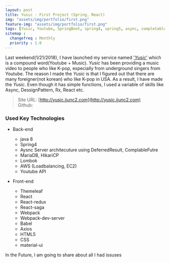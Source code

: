 ```yaml
---
layout: post
title: Yusic - First Project (Spring, React)
img: "assets/img/portfolio/first.png"
feature-img: "assets/img/portfolio/first.png"
tags: [Yusic, Youtube, SpringBoot, spring4, spring5, async, completableFuture, deferredResult, React, Redux, redux-saga]
sitemap :
  changefreq : Monthly
  priority : 1.0
---
```

Last weekend(1/21/2018), I have launched my service named ['*Yusic*'](http://yusic.ijunc2.com) which is a compound word(Youtube + Music). *Yusic* has been providing a music video to people who like K-pop, expecially from underground singers from Youtube. The reason I made the *Yusic* is that I figured out that there are many foreigner(not korean) who like K-pop in USA. As a result, I have made the *Yusic*. Even though it has simple functions, I used a variable of skills like Async, DessignPattern, Rx, React etc. 


>Site URL: [http://yusic.ijunc2.com](http://yusic.ijunc2.com)   
>Github: 


### Used Key Technologies
* Back-end
  * java 8
  * Spring4
  * Aysnc Server architecuture using DeferredResult, ComplableFutre
  * MariaDB, HikariCP
  * Lombok
  * AWS (Loadbalancing, EC2)
  * Youtube API

* Front-end
  * Themeleaf
  * React
  * React-redux
  * React-saga
  * Webpack
  * Webpack-dev-server
  * Babel
  * Axios
  * HTML5
  * CSS
  * material-ui

In the Future, I am going to share about all I had issuses 

<br/>